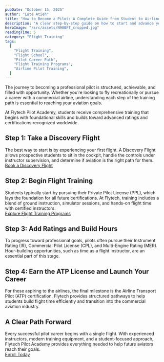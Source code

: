 ```yaml
---
pubDate: "October 15, 2025"
author: "Lute Atieh"
title: "How to Become a Pilot: A Complete Guide from Student to Airline Cockpit"
description: "A clear step-by-step guide on how to start and advance your pilot career, from your first discovery flight to becoming an airline pilot."
heroImage: "/src/assets/N900FT_cropped.jpg"
readingTime: 5
category: "Flight Training"
tags:
  [
    "Flight Training",
    "Flight School",
    "Pilot Career Path",
    "Flight Training Programs",
    "Airline Pilot Training",
  ]
---
```


The journey to becoming a professional pilot is structured, achievable, and filled with opportunity. Whether you’re looking to fly recreationally or pursue a career with a commercial airline, understanding each step of the training path is essential to reaching your aviation goals.

At Flytech Pilot Academy, students receive comprehensive training that begins with foundational skills and builds toward advanced ratings and certifications recognized worldwide.

## Step 1: Take a Discovery Flight

The best way to start is by experiencing your first flight. A Discovery Flight allows prospective students to sit in the cockpit, handle the controls under instructor supervision, and determine if aviation is the right path for them.  
[Book a Discovery Flight](/discovery-flight)

## Step 2: Begin Flight Training

Students typically start by pursuing their Private Pilot License (PPL), which lays the foundation for all future certifications. At Flytech, training includes a blend of ground instruction, simulator sessions, and hands-on flight time with certified instructors.  
[Explore Flight Training Programs](/flight-training-programs)

## Step 3: Add Ratings and Build Hours

To progress toward professional goals, pilots often pursue their Instrument Rating (IR), Commercial Pilot License (CPL), and Multi-Engine Rating (MER). Hour-building opportunities, such as time as a flight instructor, are an essential part of this stage.

## Step 4: Earn the ATP License and Launch Your Career

For those aspiring to the airlines, the final milestone is the Airline Transport Pilot (ATP) certification. Flytech provides structured pathways to help students build flight time efficiently and transition into the commercial aviation industry.

## A Clear Path Forward

Every successful pilot career begins with a single flight. With experienced instructors, modern training equipment, and a student-focused approach, Flytech Pilot Academy provides everything needed to help future aviators reach their goals.  
[Enroll Today](/enroll)
